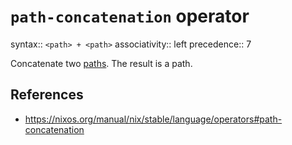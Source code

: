 # `path-concatenation` operator

syntax:: `<path> + <path>`
associativity:: left
precedence:: 7

Concatenate two [paths](path.md). The result is a path.

## References

- https://nixos.org/manual/nix/stable/language/operators#path-concatenation
